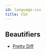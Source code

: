 ```yaml
---
id: language-csv
title: CSV
---
```

## Beautifiers
- [Pretty Diff](/docs/beautifier-pretty-diff.html)